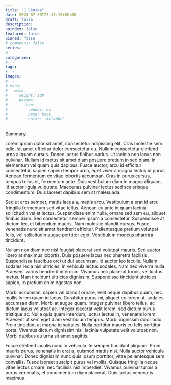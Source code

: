 ```yaml
---
title: "1 Skuska"
date: 2024-07-30T23:31:19+02:00
draft: false
description: 
noindex: false
featured: false
pinned: false
# comments: false
series:
#  - 
categories:
#  - 
tags:
#  - 
images:
#  - 
# menu:
#   main:
#     weight: 100
#     params:
#       icon:
#         vendor: bs
#         name: book
#         color: '#e24d0e'
---
```


Summary.

<!--more-->



Lorem ipsum dolor sit amet, consectetur adipiscing elit. Cras molestie sem odio, sit amet efficitur dolor consectetur eu. Nullam consectetur eleifend urna aliquam cursus. Donec luctus finibus varius. Ut lacinia non lacus non pulvinar. Nullam id metus sit amet diam posuere pretium in sed diam. In elementum vel quam quis dapibus. Fusce auctor, arcu id efficitur consectetur, sapien sapien tempor urna, eget viverra magna lectus id purus. Aenean fermentum ex vitae lobortis accumsan. Cras in purus cursus, tempus tellus et, fermentum ante. Duis vestibulum diam in magna aliquam, id auctor ligula vulputate. Maecenas pulvinar lectus sed scelerisque condimentum. Duis laoreet dapibus sem at malesuada.

Sed ut eros semper, mattis lacus a, mattis arcu. Vestibulum a erat id arcu fringilla fermentum sed vitae tellus. Aenean eu ante id quam lacinia sollicitudin vel et lectus. Suspendisse enim nulla, ornare sed sem eu, aliquet finibus diam. Sed consectetur semper ipsum a consectetur. Suspendisse at dictum leo, et bibendum mauris. Nam molestie blandit cursus. Fusce venenatis nunc sit amet hendrerit efficitur. Pellentesque pretium volutpat felis, vel sollicitudin augue porttitor eget. Vestibulum rhoncus pharetra tincidunt.

Nullam non diam nec nisl feugiat placerat sed volutpat mauris. Sed auctor libero at maximus lobortis. Duis posuere lacus nec pharetra facilisis. Suspendisse faucibus orci ut dui accumsan, id auctor leo iaculis. Nullam sodales leo a nisl ultricies, in vehicula lectus sodales. Nam nec viverra nulla. Praesent varius hendrerit interdum. Vivamus nec placerat turpis, vel luctus metus. Nam tincidunt ultricies dignissim. Suspendisse tincidunt ultricies sapien, in pretium enim egestas non.

Morbi accumsan, sapien vel blandit ornare, velit neque dapibus quam, nec mollis lorem quam id lacus. Curabitur purus mi, aliquet eu lorem ut, sodales accumsan diam. Morbi at augue quam. Integer pulvinar libero tellus, ac dictum lacus volutpat ac. Integer placerat velit lorem, sed dictum purus tristique ac. Nulla quis quam interdum, luctus lectus in, venenatis lorem. Praesent ut sem eget diam vestibulum tempus. Morbi dignissim dolor odio. Proin tincidunt at magna id sodales. Nulla porttitor mauris eu felis porttitor porta. Vivamus dictum dignissim nisi, lacinia vulputate velit volutpat non. Morbi dapibus eu urna sit amet sagittis.

Fusce eleifend iaculis nunc in vehicula. In semper tincidunt aliquam. Proin mauris purus, venenatis in erat a, euismod mattis nisi. Nulla auctor vehicula pulvinar. Donec dignissim nunc quis ipsum porttitor, vitae pellentesque sem convallis. Fusce laoreet suscipit purus vel mollis. Quisque fringilla neque vitae lectus ornare, nec facilisis nisl imperdiet. Vivamus pulvinar turpis a purus venenatis, et condimentum diam placerat. Duis luctus venenatis maximus. 

